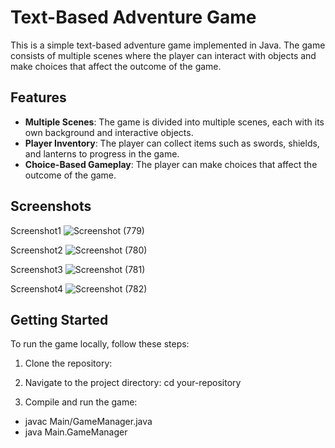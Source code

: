# Text-Based Adventure Game

This is a simple text-based adventure game implemented in Java. The game consists of multiple scenes where the player can interact with objects and make choices that affect the outcome of the game.

## Features

- **Multiple Scenes**: The game is divided into multiple scenes, each with its own background and interactive objects.
- **Player Inventory**: The player can collect items such as swords, shields, and lanterns to progress in the game.
- **Choice-Based Gameplay**: The player can make choices that affect the outcome of the game.

## Screenshots
Screenshot1
![Screenshot (779)](https://github.com/karti3k/JavaGameProject/assets/97697722/5488f811-e860-4e68-af83-6b86a12c1385)

Screenshot2
![Screenshot (780)](https://github.com/karti3k/JavaGameProject/assets/97697722/6a42577a-0c26-406b-9343-d74d65a9da5e)

Screenshot3
![Screenshot (781)](https://github.com/karti3k/JavaGameProject/assets/97697722/ba17fa58-dff6-4036-95bd-f00c102e735d)

Screenshot4
![Screenshot (782)](https://github.com/karti3k/JavaGameProject/assets/97697722/268a940e-3576-41f8-9cc9-9611f6f84011)
## Getting Started

To run the game locally, follow these steps:

1. Clone the repository:

2. Navigate to the project directory:
cd your-repository

3. Compile and run the game:
- javac Main/GameManager.java
- java Main.GameManager
